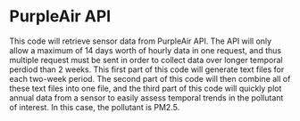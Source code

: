 # PurpleAir API

This code will retrieve sensor data from PurpleAir API. The API will only allow a maximum of 14 days worth of hourly data in one request, and thus multiple request must be sent in order to collect data over longer temporal perdiod than 2 weeks. This first part of this code will generate text files for each two-week period. The second part of this code will then combine all of these text files into one file, and the third part of this code will quickly plot annual data from a sensor to easily assess temporal trends in the pollutant of interest. In this case, the pollutant is PM2.5.
